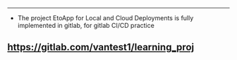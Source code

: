 ----
- The project EtoApp for Local and Cloud Deployments is fully implemented in gitlab, for gitlab CI/CD practice

https://gitlab.com/vantest1/learning_proj
---
